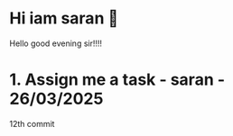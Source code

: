 # Hi iam saran 🖖

 Hello good evening sir!!!! 


# 1. Assign me a task - saran - 26/03/2025

12th commit



